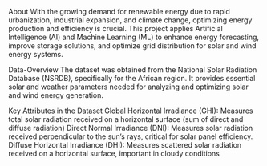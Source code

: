 About
With the growing demand for renewable energy due to rapid urbanization, industrial expansion, and climate change, optimizing energy production and efficiency is crucial. This project applies Artificial Intelligence (AI) and Machine Learning (ML) to enhance energy forecasting, improve storage solutions, and optimize grid distribution for solar and wind energy systems.

Data-Overview
The dataset was obtained from the National Solar Radiation Database (NSRDB), specifically for the African region.
It provides essential solar and weather parameters needed for analyzing and optimizing solar and wind energy generation.

Key Attributes in the Dataset
Global Horizontal Irradiance (GHI): Measures total solar radiation received on a horizontal     surface (sum of direct and diffuse radiation)
Direct Normal Irradiance (DNI): Measures solar radiation received perpendicular to the sun’s rays, critical for solar panel efficiency.
Diffuse Horizontal Irradiance (DHI): Measures scattered solar radiation received on a horizontal surface, important in cloudy conditions
